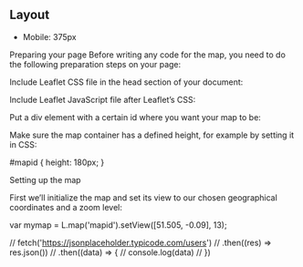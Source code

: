 ## Layout

- Mobile: 375px


Preparing your page
Before writing any code for the map, you need to do the following preparation steps on your page:

Include Leaflet CSS file in the head section of your document:

 <link rel="stylesheet" href="https://unpkg.com/leaflet@1.7.1/dist/leaflet.css"
   integrity="sha512-xodZBNTC5n17Xt2atTPuE1HxjVMSvLVW9ocqUKLsCC5CXdbqCmblAshOMAS6/keqq/sMZMZ19scR4PsZChSR7A=="
   crossorigin=""/>
Include Leaflet JavaScript file after Leaflet’s CSS:

 <!-- Make sure you put this AFTER Leaflet's CSS -->
 <script src="https://unpkg.com/leaflet@1.7.1/dist/leaflet.js"
   integrity="sha512-XQoYMqMTK8LvdxXYG3nZ448hOEQiglfqkJs1NOQV44cWnUrBc8PkAOcXy20w0vlaXaVUearIOBhiXZ5V3ynxwA=="
   crossorigin=""></script>
Put a div element with a certain id where you want your map to be:

 <div id="mapid"></div>
Make sure the map container has a defined height, for example by setting it in CSS:

#mapid { height: 180px; }


Setting up the map

First we’ll initialize the map and set its view to our chosen geographical coordinates and a zoom level:

var mymap = L.map('mapid').setView([51.505, -0.09], 13);

// fetch('https://jsonplaceholder.typicode.com/users')
// .then((res) => res.json())
// .then((data) => { 
//     console.log(data)
// })